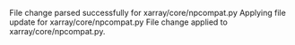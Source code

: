 File change parsed successfully for xarray/core/npcompat.py
Applying file update for xarray/core/npcompat.py
File change applied to xarray/core/npcompat.py.
